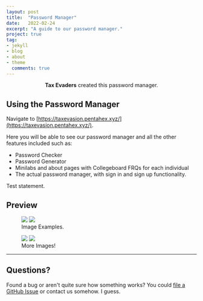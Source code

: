 ```yaml
---
layout: post
title:  "Password Manager"
date:   2022-02-24
excerpt: "A guide to our password manager."
project: true
tag:
- jekyll
- blog
- about
- theme
  comments: true
---
```


<center><b>Tax Evaders</b> created this password manager.</center>


## Using the Password Manager
Navigate to [https://taxevasion.pentahex.xyz/](https://taxevasion.pentahex.xyz/).

Here you will be able to see our password manager and all the other features included such as:
* Password Checker
* Password Generator
* Minilabs and about pages with Collegeboard FRQs for each individual
* The actual password manager, with sign in and sign up functionality.

Test statement.

## Preview

<figure class="half">
    <a href="/img/home.PNG"><img src="/img/home.PNG"></a>
    <a href="/img/passwordmanager.PNG"><img src="/img/passwordmanager.PNG"></a>
    <figcaption>Image Examples.</figcaption>
</figure>

<figure class="half">
    <a href="/img/passtester.PNG"><img src="/img/passtester.PNG"></a>
    <a href="/img/signin.PNG"><img src="/img/signin.PNG"></a>
    <figcaption>More Images!</figcaption>
</figure>


---

## Questions?

Found a bug or aren't quite sure how something works? You could [file a GitHub Issue](https://github.com/wrachel/TaxEvaders/issues/new) or contact us somehow. I guess. 
